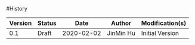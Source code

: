 #History

| Version	| Status	| Date     	| Author	| Modification(s) | 
|-----------|-----------|-----------|-----------|-----------------| 
| 0.1	    | Draft	    | 2020-02-02| JinMin Hu	| Initial Version |


